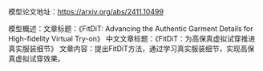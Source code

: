 模型论文地址：https://arxiv.org/abs/2411.10499

模型概述：文章标题：《FitDiT: Advancing the Authentic Garment Details for High-fidelity Virtual Try-on》
中文文章标题：《FitDiT：为高保真虚拟试穿推进真实服装细节》
文章内容：提出FitDiT方法，通过学习真实服装细节，实现高保真虚拟试穿效果。
